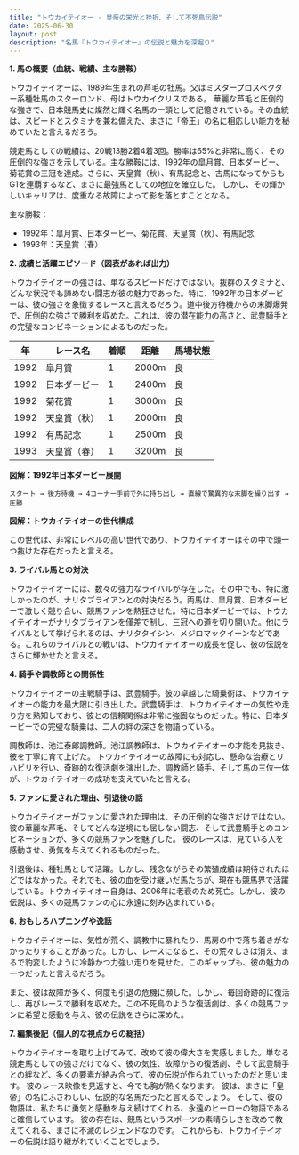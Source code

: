 ```yaml
---
title: "トウカイテイオー - 皇帝の栄光と挫折、そして不死鳥伝説"
date: 2025-06-30
layout: post
description: "名馬『トウカイテイオー』の伝説と魅力を深堀り"
---
```


**1. 馬の概要（血統、戦績、主な勝鞍）**

トウカイテイオーは、1989年生まれの芦毛の牡馬。父はミスタープロスペクター系種牡馬のスターロンド、母はトウカイクリスである。  華麗な芦毛と圧倒的な強さで、日本競馬史に燦然と輝く名馬の一頭として記憶されている。その血統は、スピードとスタミナを兼ね備えた、まさに「帝王」の名に相応しい能力を秘めていたと言えるだろう。

競走馬としての戦績は、20戦13勝2着4着3回。勝率は65%と非常に高く、その圧倒的な強さを示している。主な勝鞍には、1992年の皐月賞、日本ダービー、菊花賞の三冠を達成。さらに、天皇賞（秋）、有馬記念と、古馬になってからもG1を連覇するなど、まさに最強馬としての地位を確立した。  しかし、その輝かしいキャリアは、度重なる故障によって影を落とすこととなる。

主な勝鞍：

* 1992年：皐月賞、日本ダービー、菊花賞、天皇賞（秋）、有馬記念
* 1993年：天皇賞（春）


**2. 成績と活躍エピソード（図表があれば出力）**

トウカイテイオーの強さは、単なるスピードだけではない。抜群のスタミナと、どんな状況でも諦めない闘志が彼の魅力であった。特に、1992年の日本ダービーは、彼の強さを象徴するレースと言えるだろう。道中後方待機からの末脚爆発で、圧倒的な強さで勝利を収めた。これは、彼の潜在能力の高さと、武豊騎手との完璧なコンビネーションによるものだった。

| 年 | レース名             | 着順 | 距離 | 馬場状態 |
|---|----------------------|-----|-----|---------|
| 1992 | 皐月賞             | 1   | 2000m| 良      |
| 1992 | 日本ダービー         | 1   | 2400m| 良      |
| 1992 | 菊花賞             | 1   | 3000m| 良      |
| 1992 | 天皇賞（秋）         | 1   | 2000m| 良      |
| 1992 | 有馬記念           | 1   | 2500m| 良      |
| 1993 | 天皇賞（春）         | 1   | 3200m| 良      |


**図解：1992年日本ダービー展開**

```
スタート → 後方待機 → 4コーナー手前で外に持ち出し → 直線で驚異的な末脚を繰り出す → 圧勝
```

**図解：トウカイテイオーの世代構成**

この世代は、非常にレベルの高い世代であり、トウカイテイオーはその中で頭一つ抜けた存在だったと言える。


**3. ライバル馬との対決**

トウカイテイオーには、数々の強力なライバルが存在した。その中でも、特に激しかったのが、ナリタブライアンとの対決だろう。両馬は、皐月賞、日本ダービーで激しく競り合い、競馬ファンを熱狂させた。特に日本ダービーでは、トウカイテイオーがナリタブライアンを僅差で制し、三冠への道を切り開いた。他にライバルとして挙げられるのは、ナリタタイシン、メジロマックイーンなどである。これらのライバルとの戦いは、トウカイテイオーの成長を促し、彼の伝説をさらに輝かせたと言える。


**4. 騎手や調教師との関係性**

トウカイテイオーの主戦騎手は、武豊騎手。彼の卓越した騎乗術は、トウカイテイオーの能力を最大限に引き出した。武豊騎手は、トウカイテイオーの気性や走り方を熟知しており、彼との信頼関係は非常に強固なものだった。特に、日本ダービーでの完璧な騎乗は、二人の絆の深さを物語っている。

調教師は、池江泰郎調教師。池江調教師は、トウカイテイオーの才能を見抜き、彼を丁寧に育て上げた。  トウカイテイオーの故障にも対応し、懸命な治療とリハビリを行い、奇跡的な復活劇を演出した。調教師と騎手、そして馬の三位一体が、トウカイテイオーの成功を支えていたと言える。


**5. ファンに愛された理由、引退後の話**

トウカイテイオーがファンに愛された理由は、その圧倒的な強さだけではない。  彼の華麗な芦毛、そしてどんな逆境にも屈しない闘志、そして武豊騎手とのコンビネーションが、多くの競馬ファンを魅了した。  彼のレースは、見ている人を感動させ、勇気を与えてくれるものだった。

引退後は、種牡馬として活躍。しかし、残念ながらその繁殖成績は期待されたほどではなかった。それでも、彼の血を受け継いだ馬たちが、現在も競馬界で活躍している。トウカイテイオー自身は、2006年に老衰のため死亡。しかし、彼の伝説は、多くの競馬ファンの心に永遠に刻み込まれている。


**6. おもしろハプニングや逸話**

トウカイテイオーは、気性が荒く、調教中に暴れたり、馬房の中で落ち着きがなかったりすることがあった。しかし、レースになると、その荒々しさは消え、まるで豹変したように冷静かつ力強い走りを見せた。このギャップも、彼の魅力の一つだったと言えるだろう。

また、彼は故障が多く、何度も引退の危機に瀕した。しかし、毎回奇跡的に復活し、再びレースで勝利を収めた。この不死鳥のような復活劇は、多くの競馬ファンに希望と感動を与え、彼の伝説をさらに深めた。


**7. 編集後記（個人的な視点からの総括）**

トウカイテイオーを取り上げてみて、改めて彼の偉大さを実感しました。単なる競走馬としての強さだけでなく、彼の気性、故障からの復活劇、そして武豊騎手との絆など、多くの要素が絡み合って、彼の伝説が作られていったのだと思います。  彼のレース映像を見返すと、今でも胸が熱くなります。  彼は、まさに「皇帝」の名にふさわしい、伝説的な名馬だったと言えるでしょう。  そして、彼の物語は、私たちに勇気と感動を与え続けてくれる、永遠のヒーローの物語であると確信しています。  彼の存在は、競馬というスポーツの素晴らしさを改めて教えてくれる、まさに不滅のレジェンドなのです。  これからも、トウカイテイオーの伝説は語り継がれていくことでしょう。
